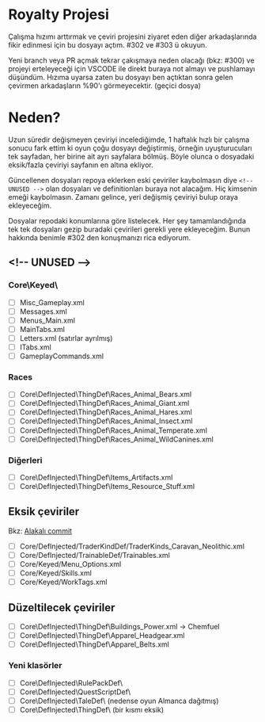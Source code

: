 # Royalty Projesi

Çalışma hızımı arttırmak ve çeviri projesini ziyaret eden diğer arkadaşlarında fikir edinmesi için bu dosyayı açtım. #302 ve #303 ü okuyun.

Yeni branch veya PR açmak tekrar çakışmaya neden olacağı (bkz: #300) ve projeyi erteleyeceği için VSCODE ile direkt buraya not almayı ve pushlamayı düşündüm. Hızıma uyarsa zaten bu dosyayı ben açtıktan sonra gelen çevirmen arkadaşların %90'ı görmeyecektir. (geçici dosya)

# Neden?

Uzun süredir değişmeyen çeviriyi incelediğimde, 1 haftalık hızlı bir çalışma sonucu fark ettim ki oyun çoğu dosyayı değiştirmiş, örneğin uyuşturucuları tek sayfadan, her birine ait ayrı sayfalara bölmüş. Böyle olunca o dosyadaki eksik/fazla çeviriyi sayfanın en altına ekliyor.

Güncellenen dosyaları repoya eklerken eski çeviriler kaybolmasın diye ```<!-- UNUSED -->``` olan dosyaları ve definitionları buraya not alacağım. Hiç kimsenin emeği kaybolmasın. Zamanı gelince, yeri değişmiş çeviriyi bulup oraya ekleyeceğim.

Dosyalar repodaki konumlarına göre listelecek. Her şey tamamlandığında tek tek dosyaları gezip buradaki çevirileri gerekli yere ekleyeceğim. Bunun hakkında benimle #302 den konuşmanızı rica ediyorum.

## \<!-- UNUSED -->

### Core\Keyed\

- [ ] Misc_Gameplay.xml
- [ ] Messages.xml
- [ ] Menus_Main.xml
- [ ] MainTabs.xml
- [ ] Letters.xml (satırlar ayrılmış)
- [ ] ITabs.xml
- [ ] GameplayCommands.xml

### Races

- [ ] Core\DefInjected\ThingDef\Races_Animal_Bears.xml
- [ ] Core\DefInjected\ThingDef\Races_Animal_Giant.xml
- [ ] Core\DefInjected\ThingDef\Races_Animal_Hares.xml
- [ ] Core\DefInjected\ThingDef\Races_Animal_Insect.xml
- [ ] Core\DefInjected\ThingDef\Races_Animal_Temperate.xml
- [ ] Core\DefInjected\ThingDef\Races_Animal_WildCanines.xml

### Diğerleri

- [ ] Core\DefInjected\ThingDef\Items_Artifacts.xml
- [ ] Core\DefInjected\ThingDef\Items_Resource_Stuff.xml

## Eksik çeviriler

Bkz: [Alakalı commit](https://github.com/Ludeon/RimWorld-Turkish/commit/e96797bad0e3eac7fdc6ad2ecaa83c036b3e6c7f)

- [ ] Core/DefInjected/TraderKindDef/TraderKinds_Caravan_Neolithic.xml
- [ ] Core/DefInjected/TrainableDef/Trainables.xml
- [ ] Core/Keyed/Menu_Options.xml
- [ ] Core/Keyed/Skills.xml
- [ ] Core/Keyed/WorkTags.xml

## Düzeltilecek çeviriler

- [ ] Core\DefInjected\ThingDef\Buildings_Power.xml -> Chemfuel
- [ ] Core\DefInjected\ThingDef\Apparel_Headgear.xml
- [ ] Core\DefInjected\ThingDef\Apparel_Belts.xml

### Yeni klasörler

- [ ] Core\DefInjected\RulePackDef\
- [ ] Core\DefInjected\QuestScriptDef\
- [ ] Core\DefInjected\TaleDef\ (nedense oyun Almanca dağıtmış)
- [ ] Core\DefInjected\ThingDef\ (bir kısmı eksik)
